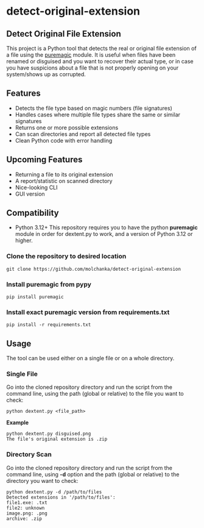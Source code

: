 # detect-original-extension

## Detect Original File Extension
This project is a Python tool that detects the real or original file extension of a file using the [puremagic](https://pypi.org/project/puremagic) module. It is useful when files have been renamed or disguised and you want to recover their actual type, or in case you have suspicions about a file that is not properly opening on your system/shows up as corrupted.

## Features
+ Detects the file type based on magic numbers (file signatures)
+ Handles cases where multiple file types share the same or similar signatures
+ Returns one or more possible extensions
+ Can scan directories and report all detected file types
+ Clean Python code with error handling

## Upcoming Features
+ Returning a file to its original extension
+ A report/statistic on scanned directory
+ Nice-looking CLI
+ GUI version

## Compatibility
+ Python 3.12+
This repository requires you to have the python **puremagic** module in order for dextent.py to work, and a version of Python 3.12 or higher.

### Clone the repository to desired location
```
git clone https://github.com/molchanka/detect-original-extension
```

### Install puremagic from pypy
```
pip install puremagic
```

### Install exact puremagic version from requirements.txt
```
pip install -r requirements.txt
```

## Usage
The tool can be used either on a single file or on a whole directory.

### Single File
Go into the cloned repository directory and run the script from the command line, using the path (global or relative) to the file you want to check:
```
python dextent.py <file_path>
```

**Example**
```
python dextent.py disguised.png
The file's original extension is .zip
```

### Directory Scan
Go into the cloned repository directory and run the script from the command line, using **-d** option and the path (global or relative) to the directory you want to check:
```
python dextent.py -d /path/to/files
Detected extensions in '/path/to/files':
file1.exe: .txt
file2: unknown
image.png: .png
archive: .zip
```